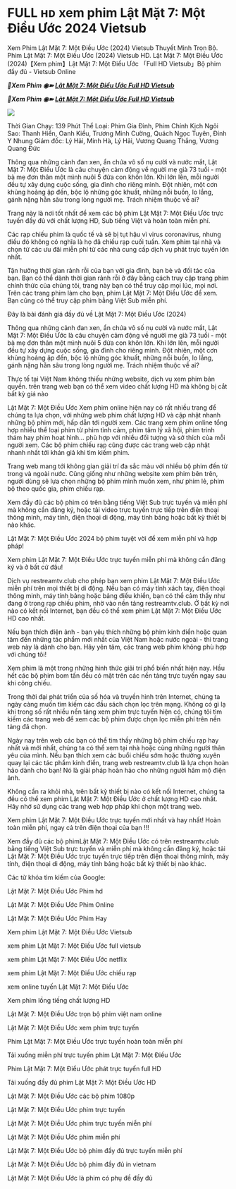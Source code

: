 <h1>FULL ʜᴅ xem phim Lật Mặt 7: Một Điều Ước 2024 Vietsub </h1>

Xem Phim Lật Mặt 7: Một Điều Ước (2024) Vietsub Thuyết Minh Trọn Bộ. Phim Lật Mặt 7: Một Điều Ước (2024) Vietsub HD. Lật Mặt 7: Một Điều Ước (2024)【Xem phim】Lật Mặt 7: Một Điều Ước 「Full HD Vietsub」Bộ phim đầy đủ - Vietsub Online

<p><b><I>📀Xem Phim ◉➽ <a href="https://hutagon.com/vi/movie/1258626" rel="noopener">Lật Mặt 7: Một Điều Ước Full HD Vietsub</a></I></b></p>

<p><b><I>📀Xem Phim ◉➽ <a href="https://hutagon.com/vi/movie/1258626" rel="noopener">Lật Mặt 7: Một Điều Ước Full HD Vietsub</a></I></b></p>

<img src="https://kenh14cdn.com/zoom/700_438/203336854389633024/2024/4/30/photo1714459482396-1714459482755649347866.jpg" />

Thời Gian Chạy: 139 Phút
Thể Loại: Phim Gia Đình, Phim Chính Kịch
Ngôi Sao: Thanh Hiền, Oanh Kiều, Trương Minh Cường, Quách Ngọc Tuyên, Đinh Y Nhung
Giám đốc: Lý Hải, Minh Hà, Lý Hải, Vương Quang Thắng, Vương Quang Đức

Thông qua những cảnh đan xen, ẩn chứa vô số nụ cười và nước mắt, Lật Mặt 7: Một Điều Ước là câu chuyện cảm động về người mẹ già 73 tuổi - một bà mẹ đơn thân một mình nuôi 5 đứa con khôn lớn. Khi lớn lên, mỗi người đều tự xây dựng cuộc sống, gia đình cho riêng mình. Đột nhiên, một cơn khủng hoảng ập đến, bộc lộ những góc khuất, những nỗi buồn, lo lắng, gánh nặng hằn sâu trong lòng người mẹ. Trách nhiệm thuộc về ai?

Trang này là nơi tốt nhất để xem các bộ phim Lật Mặt 7: Một Điều Ước trực tuyến đầy đủ với chất lượng HD, Sub tiếng Việt và hoàn toàn miễn phí.

Các rạp chiếu phim là quốc tế và sẽ bị tụt hậu vì virus coronavirus, nhưng điều đó không có nghĩa là họ đã chiếu rạp cuối tuần. Xem phim tại nhà và chọn từ các ưu đãi miễn phí từ các nhà cung cấp dịch vụ phát trực tuyến lớn nhất.

Tận hưởng thời gian rảnh rỗi của bạn với gia đình, bạn bè và đối tác của bạn. Bạn có thể dành thời gian rảnh rỗi ở đây bằng cách truy cập trang phim chính thức của chúng tôi, trang này bạn có thể truy cập mọi lúc, mọi nơi. Trên các trang phim làm cho bạn, phim Lật Mặt 7: Một Điều Ước để xem. Bạn cũng có thể truy cập phim bằng Việt Sub miễn phí.

Đây là bài đánh giá đầy đủ về Lật Mặt 7: Một Điều Ước (2024)

Thông qua những cảnh đan xen, ẩn chứa vô số nụ cười và nước mắt, Lật Mặt 7: Một Điều Ước là câu chuyện cảm động về người mẹ già 73 tuổi - một bà mẹ đơn thân một mình nuôi 5 đứa con khôn lớn. Khi lớn lên, mỗi người đều tự xây dựng cuộc sống, gia đình cho riêng mình. Đột nhiên, một cơn khủng hoảng ập đến, bộc lộ những góc khuất, những nỗi buồn, lo lắng, gánh nặng hằn sâu trong lòng người mẹ. Trách nhiệm thuộc về ai?

Thực tế tại Việt Nam không thiếu những website, dịch vụ xem phim bản quyền. trên trang web bạn có thể xem video chất lượng HD mà không bị cắt bất kỳ giá nào

Lật Mặt 7: Một Điều Ước Xem phim online hiện nay có rất nhiều trang để chúng ta lựa chọn, với những web phim chất lượng HD và cập nhật nhanh những bộ phim mới, hấp dẫn tới người xem. Các trang xem phim online tổng hợp nhiều thể loại phim từ phim tình cảm, phim tâm lý xã hội, phim trinh thám hay phim hoạt hình… phù hợp với nhiều đối tượng và sở thích của mỗi người xem. Các bộ phim chiếu rạp cũng được các trang web cập nhật nhanh nhất tới khán giả khi tìm kiếm phim.

Trang web mang tới không gian giải trí đa sắc màu với nhiều bộ phim đến từ trong và ngoài nước. Cũng giống như những website xem phim bên trên, người dùng sẽ lựa chọn những bộ phim mình muốn xem, như phim lẻ, phim bộ theo quốc gia, phim chiếu rạp.

Xem đầy đủ các bộ phim có trên bằng tiếng Việt Sub trực tuyến và miễn phí mà không cần đăng ký, hoặc tải video trực tuyến trực tiếp trên điện thoại thông minh, máy tính, điện thoại di động, máy tính bảng hoặc bất kỳ thiết bị nào khác.

Lật Mặt 7: Một Điều Ước 2024 bộ phim tuyệt vời để xem miễn phí và hợp pháp!

Xem phim Lật Mặt 7: Một Điều Ước trực tuyến miễn phí mà không cần đăng ký và ở bất cứ đâu!

Dịch vụ restreamtv.club cho phép bạn xem phim Lật Mặt 7: Một Điều Ước miễn phí trên mọi thiết bị di động. Nếu bạn có máy tính xách tay, điện thoại thông minh, máy tính bảng hoặc bảng điều khiển, bạn có thể cảm thấy như đang ở trong rạp chiếu phim, nhờ vào nền tảng restreamtv.club. Ở bất kỳ nơi nào có kết nối Internet, bạn đều có thể xem phim Lật Mặt 7: Một Điều Ước HD cao nhất.

Nếu bạn thích điện ảnh - bạn yêu thích những bộ phim kinh điển hoặc quan tâm đến những tác phẩm mới nhất của Việt Nam hoặc nước ngoài - thì trang web này là dành cho bạn. Hãy yên tâm, các trang web phim không phù hợp với chúng tôi!

Xem phim là một trong những hình thức giải trí phổ biến nhất hiện nay. Hầu hết các bộ phim bom tấn đều có mặt trên các nền tảng trực tuyến ngay sau khi công chiếu.

Trong thời đại phát triển của số hóa và truyền hình trên Internet, chúng ta ngày càng muốn tìm kiếm các đầu sách chọn lọc trên mạng. Không có gì lạ khi trong số rất nhiều nền tảng xem phim trực tuyến hiện có, chúng tôi tìm kiếm các trang web để xem các bộ phim được chọn lọc miễn phí trên nền tảng đã chọn.

Ngày nay trên web các bạn có thể tìm thấy những bộ phim chiếu rạp hay nhất và mới nhất, chúng ta có thể xem tại nhà hoặc cùng những người thân yêu của mình. Nếu bạn thích xem các buổi chiếu sớm hoặc thường xuyên quay lại các tác phẩm kinh điển, trang web restreamtv.club là lựa chọn hoàn hảo dành cho bạn! Nó là giải pháp hoàn hảo cho những người hâm mộ điện ảnh.

Không cần ra khỏi nhà, trên bất kỳ thiết bị nào có kết nối Internet, chúng ta đều có thể xem phim Lật Mặt 7: Một Điều Ước ở chất lượng HD cao nhất. Hãy nhớ sử dụng các trang web hợp pháp khi chọn một trang web.

Xem phim Lật Mặt 7: Một Điều Ước trực tuyến mới nhất và hay nhất! Hoàn toàn miễn phí, ngay cả trên điện thoại của bạn !!!

Xem đầy đủ các bộ phimLật Mặt 7: Một Điều Ước có trên restreamtv.club bằng tiếng Việt Sub trực tuyến và miễn phí mà không cần đăng ký, hoặc tải Lật Mặt 7: Một Điều Ước trực tuyến trực tiếp trên điện thoại thông minh, máy tính, điện thoại di động, máy tính bảng hoặc bất kỳ thiết bị nào khác.

Các từ khóa tìm kiếm của Google:

Lật Mặt 7: Một Điều Ước Phim hd

Lật Mặt 7: Một Điều Ước Phim Online

Lật Mặt 7: Một Điều Ước Phim Hay

Xem phim Lật Mặt 7: Một Điều Ước Vietsub

xem phim Lật Mặt 7: Một Điều Ước full vietsub

xem phim Lật Mặt 7: Một Điều Ước netflix

xem phim Lật Mặt 7: Một Điều Ước chiếu rạp

xem online tuyến Lật Mặt 7: Một Điều Ước

Xem phim lồng tiếng chất lượng HD

Lật Mặt 7: Một Điều Ước trọn bộ phim việt nam online

Lật Mặt 7: Một Điều Ước xem phim trực tuyến

Phim Lật Mặt 7: Một Điều Ước trực tuyến hoàn toàn miễn phí

Tải xuống miễn phí trực tuyến phim Lật Mặt 7: Một Điều Ước

Phim Lật Mặt 7: Một Điều Ước phát trực tuyến full HD

Tải xuống đầy đủ phim Lật Mặt 7: Một Điều Ước HD

Lật Mặt 7: Một Điều Ước các bộ phim 1080p

Lật Mặt 7: Một Điều Ước phim trực tuyến

Lật Mặt 7: Một Điều Ước phim trực tuyến miễn phí

Lật Mặt 7: Một Điều Ước phim miễn phí

Lật Mặt 7: Một Điều Ước bộ phim đầy đủ trực tuyến miễn phí

Lật Mặt 7: Một Điều Ước bộ phim đầy đủ in vietnam

Lật Mặt 7: Một Điều Ước là phim có phụ đề đầy đủ
